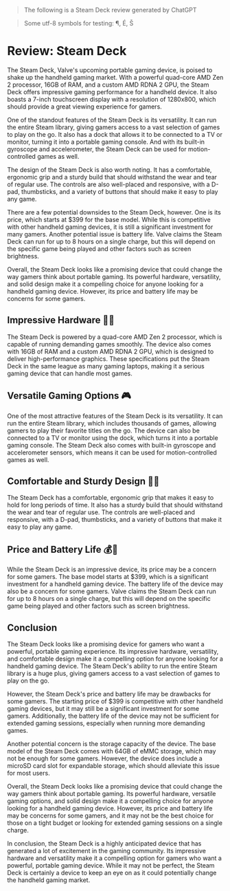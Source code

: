 > The following is a Steam Deck review generated by ChatGPT

> Some utf-8 symbols for testing: ¶, É, Š

# Review: Steam Deck
The Steam Deck, Valve's upcoming portable gaming device, is poised to shake up the handheld gaming market. With a powerful quad-core AMD Zen 2 processor, 16GB of RAM, and a custom AMD RDNA 2 GPU, the Steam Deck offers impressive gaming performance for a handheld device. It also boasts a 7-inch touchscreen display with a resolution of 1280x800, which should provide a great viewing experience for gamers.

One of the standout features of the Steam Deck is its versatility. It can run the entire Steam library, giving gamers access to a vast selection of games to play on the go. It also has a dock that allows it to be connected to a TV or monitor, turning it into a portable gaming console. And with its built-in gyroscope and accelerometer, the Steam Deck can be used for motion-controlled games as well.

The design of the Steam Deck is also worth noting. It has a comfortable, ergonomic grip and a sturdy build that should withstand the wear and tear of regular use. The controls are also well-placed and responsive, with a D-pad, thumbsticks, and a variety of buttons that should make it easy to play any game.

There are a few potential downsides to the Steam Deck, however. One is its price, which starts at $399 for the base model. While this is competitive with other handheld gaming devices, it is still a significant investment for many gamers. Another potential issue is battery life. Valve claims the Steam Deck can run for up to 8 hours on a single charge, but this will depend on the specific game being played and other factors such as screen brightness.

Overall, the Steam Deck looks like a promising device that could change the way gamers think about portable gaming. Its powerful hardware, versatility, and solid design make it a compelling choice for anyone looking for a handheld gaming device. However, its price and battery life may be concerns for some gamers.

## Impressive Hardware 💪🏼
The Steam Deck is powered by a quad-core AMD Zen 2 processor, which is capable of running demanding games smoothly. The device also comes with 16GB of RAM and a custom AMD RDNA 2 GPU, which is designed to deliver high-performance graphics. These specifications put the Steam Deck in the same league as many gaming laptops, making it a serious gaming device that can handle most games.

## Versatile Gaming Options 🎮
One of the most attractive features of the Steam Deck is its versatility. It can run the entire Steam library, which includes thousands of games, allowing gamers to play their favorite titles on the go. The device can also be connected to a TV or monitor using the dock, which turns it into a portable gaming console. The Steam Deck also comes with built-in gyroscope and accelerometer sensors, which means it can be used for motion-controlled games as well.

## Comfortable and Sturdy Design 💪🏼
The Steam Deck has a comfortable, ergonomic grip that makes it easy to hold for long periods of time. It also has a sturdy build that should withstand the wear and tear of regular use. The controls are well-placed and responsive, with a D-pad, thumbsticks, and a variety of buttons that make it easy to play any game.

## Price and Battery Life 💰🔋
While the Steam Deck is an impressive device, its price may be a concern for some gamers. The base model starts at $399, which is a significant investment for a handheld gaming device. The battery life of the device may also be a concern for some gamers. Valve claims the Steam Deck can run for up to 8 hours on a single charge, but this will depend on the specific game being played and other factors such as screen brightness.

## Conclusion
The Steam Deck looks like a promising device for gamers who want a powerful, portable gaming experience. Its impressive hardware, versatility, and comfortable design make it a compelling option for anyone looking for a handheld gaming device. The Steam Deck's ability to run the entire Steam library is a huge plus, giving gamers access to a vast selection of games to play on the go.

However, the Steam Deck's price and battery life may be drawbacks for some gamers. The starting price of $399 is competitive with other handheld gaming devices, but it may still be a significant investment for some gamers. Additionally, the battery life of the device may not be sufficient for extended gaming sessions, especially when running more demanding games.

Another potential concern is the storage capacity of the device. The base model of the Steam Deck comes with 64GB of eMMC storage, which may not be enough for some gamers. However, the device does include a microSD card slot for expandable storage, which should alleviate this issue for most users.

Overall, the Steam Deck looks like a promising device that could change the way gamers think about portable gaming. Its powerful hardware, versatile gaming options, and solid design make it a compelling choice for anyone looking for a handheld gaming device. However, its price and battery life may be concerns for some gamers, and it may not be the best choice for those on a tight budget or looking for extended gaming sessions on a single charge.

In conclusion, the Steam Deck is a highly anticipated device that has generated a lot of excitement in the gaming community. Its impressive hardware and versatility make it a compelling option for gamers who want a powerful, portable gaming device. While it may not be perfect, the Steam Deck is certainly a device to keep an eye on as it could potentially change the handheld gaming market.